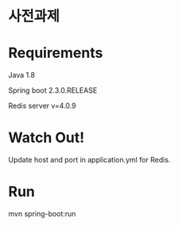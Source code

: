 # 사전과제



# Requirements
Java 1.8

Spring boot 2.3.0.RELEASE

Redis server v=4.0.9

# Watch Out!
Update host and port in application.yml for Redis.

# Run
mvn spring-boot:run
